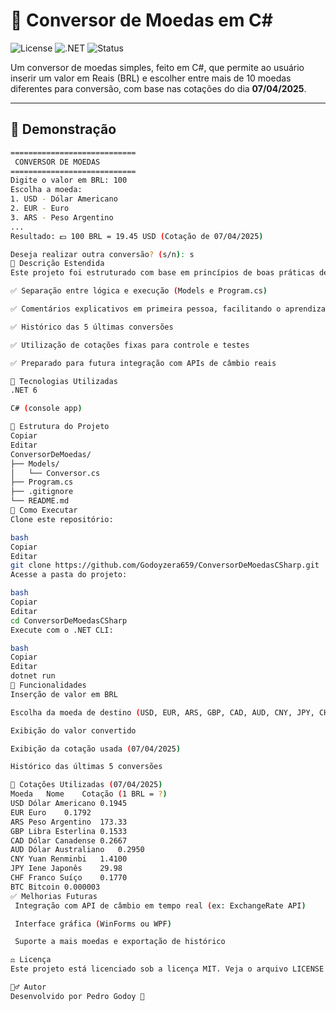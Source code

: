 # 💱 Conversor de Moedas em C#

![License](https://img.shields.io/badge/license-MIT-blue.svg)
![.NET](https://img.shields.io/badge/.NET-6.0-blue)
![Status](https://img.shields.io/badge/status-Em%20Desenvolvimento-yellow)

Um conversor de moedas simples, feito em C#, que permite ao usuário inserir um valor em Reais (BRL) e escolher entre mais de 10 moedas diferentes para conversão, com base nas cotações do dia **07/04/2025**.

---

## 📸 Demonstração

```bash
============================
 CONVERSOR DE MOEDAS
============================
Digite o valor em BRL: 100
Escolha a moeda:
1. USD - Dólar Americano
2. EUR - Euro
3. ARS - Peso Argentino
...
Resultado: 💵 100 BRL = 19.45 USD (Cotação de 07/04/2025)

Deseja realizar outra conversão? (s/n): s
📖 Descrição Estendida
Este projeto foi estruturado com base em princípios de boas práticas de programação:

✅ Separação entre lógica e execução (Models e Program.cs)

✅ Comentários explicativos em primeira pessoa, facilitando o aprendizado

✅ Histórico das 5 últimas conversões

✅ Utilização de cotações fixas para controle e testes

✅ Preparado para futura integração com APIs de câmbio reais

🚀 Tecnologias Utilizadas
.NET 6

C# (console app)

📂 Estrutura do Projeto
Copiar
Editar
ConversorDeMoedas/
├── Models/
│   └── Conversor.cs
├── Program.cs
├── .gitignore
└── README.md
🧪 Como Executar
Clone este repositório:

bash
Copiar
Editar
git clone https://github.com/Godoyzera659/ConversorDeMoedasCSharp.git
Acesse a pasta do projeto:

bash
Copiar
Editar
cd ConversorDeMoedasCSharp
Execute com o .NET CLI:

bash
Copiar
Editar
dotnet run
🔧 Funcionalidades
Inserção de valor em BRL

Escolha da moeda de destino (USD, EUR, ARS, GBP, CAD, AUD, CNY, JPY, CHF, BTC, etc)

Exibição do valor convertido

Exibição da cotação usada (07/04/2025)

Histórico das últimas 5 conversões

📅 Cotações Utilizadas (07/04/2025)
Moeda	Nome	Cotação (1 BRL = ?)
USD	Dólar Americano	0.1945
EUR	Euro	0.1792
ARS	Peso Argentino	173.33
GBP	Libra Esterlina	0.1533
CAD	Dólar Canadense	0.2667
AUD	Dólar Australiano	0.2950
CNY	Yuan Renminbi	1.4100
JPY	Iene Japonês	29.98
CHF	Franco Suíço	0.1770
BTC	Bitcoin	0.000003
✅ Melhorias Futuras
 Integração com API de câmbio em tempo real (ex: ExchangeRate API)

 Interface gráfica (WinForms ou WPF)

 Suporte a mais moedas e exportação de histórico

⚖️ Licença
Este projeto está licenciado sob a licença MIT. Veja o arquivo LICENSE para mais detalhes.

🙋‍♂️ Autor
Desenvolvido por Pedro Godoy 🚀

